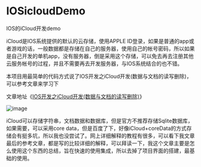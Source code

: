 # IOSicloudDemo
IOS的iCloud开发demo

iCloud是IOS系统提供的默认的云存储，使用APPLE ID登录，如果是普通的app或者游戏的话，一般数据都是存储在自己的服务器，使用自己的帐号密码，所以如果是自己开发的单机app，没有服务器，倒是采用这个存储，可以免去再去注册其他云服务帐号的过程，并且不需要再去开发服务器，与IOS系统结合的也不错。

本项目用最简单的代码方式说了IOS开发之iCloud开发(数据与文档的读写删除)，可以参考文章来学习下

文章地址《[IOS开发之iCloud开发(数据与文档的读写删除)](http://www.hudongdong.com/ios/385.html)》

![image](http://cdn.hudongdong.com/content/uploadfile/201611/4e941478152850.png)

iCloud可以存储字符串，文档数据和数据库，但是官方不推荐存储Sqlite数据库，如果需要，可以采用core data，但是百度了下，好像iCloud+coreData的方式存储会有挺多坑，所以我也没尝试了。网上详细解释的教程有很多，可以看下我文章最后的参考文章，都是写的比较详细的解释，可以拜读一下，我这个文章主要是怎么使用这个东西的总结，旨在快速的使用集成，所以去掉了项目界面的搭建，最基础的使用。
